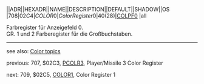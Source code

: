 ||ADR||HEXADR||NAME||DESCRIPTION||DEFAULT||SHADOW||OS  
|708|$02C4|COLOR0|Color Register 0|40 ($28)|[COLPF0](../COLPF0/index.md) |all  
  
Farbregister für Anzeigefeld 0.  
GR. 1 und 2 Farberegister für die Großbuchstaben.  
  
---
see also: [Color topics](../Color_topics/index.md)  
  
previous: 707, $02C3, [PCOLR3](../PCOLR3/index.md), Player/Missile 3 Color Register  
  
next: 709, $02C5, [COLOR1](../COLOR1/index.md), Color Register 1  
